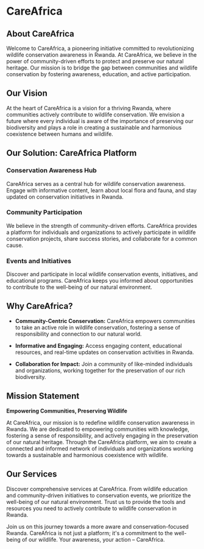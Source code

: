 # CareAfrica

## About CareAfrica

Welcome to CareAfrica, a pioneering initiative committed to revolutionizing wildlife conservation awareness in Rwanda. At CareAfrica, we believe in the power of community-driven efforts to protect and preserve our natural heritage. Our mission is to bridge the gap between communities and wildlife conservation by fostering awareness, education, and active participation.

## Our Vision

At the heart of CareAfrica is a vision for a thriving Rwanda, where communities actively contribute to wildlife conservation. We envision a future where every individual is aware of the importance of preserving our biodiversity and plays a role in creating a sustainable and harmonious coexistence between humans and wildlife.

## Our Solution: CareAfrica Platform

### Conservation Awareness Hub

CareAfrica serves as a central hub for wildlife conservation awareness. Engage with informative content, learn about local flora and fauna, and stay updated on conservation initiatives in Rwanda.

### Community Participation

We believe in the strength of community-driven efforts. CareAfrica provides a platform for individuals and organizations to actively participate in wildlife conservation projects, share success stories, and collaborate for a common cause.

### Events and Initiatives

Discover and participate in local wildlife conservation events, initiatives, and educational programs. CareAfrica keeps you informed about opportunities to contribute to the well-being of our natural environment.

## Why CareAfrica?

- **Community-Centric Conservation:** CareAfrica empowers communities to take an active role in wildlife conservation, fostering a sense of responsibility and connection to our natural world.

- **Informative and Engaging:** Access engaging content, educational resources, and real-time updates on conservation activities in Rwanda.

- **Collaboration for Impact:** Join a community of like-minded individuals and organizations, working together for the preservation of our rich biodiversity.

## Mission Statement

**Empowering Communities, Preserving Wildlife**

At CareAfrica, our mission is to redefine wildlife conservation awareness in Rwanda. We are dedicated to empowering communities with knowledge, fostering a sense of responsibility, and actively engaging in the preservation of our natural heritage. Through the CareAfrica platform, we aim to create a connected and informed network of individuals and organizations working towards a sustainable and harmonious coexistence with wildlife.

## Our Services

Discover comprehensive services at CareAfrica. From wildlife education and community-driven initiatives to conservation events, we prioritize the well-being of our natural environment. Trust us to provide the tools and resources you need to actively contribute to wildlife conservation in Rwanda.

Join us on this journey towards a more aware and conservation-focused Rwanda. CareAfrica is not just a platform; it's a commitment to the well-being of our wildlife. Your awareness, your action – CareAfrica.
